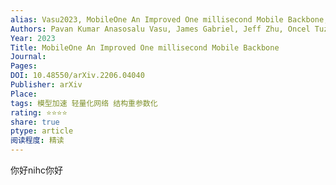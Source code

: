 ```yaml
---
alias: Vasu2023, MobileOne An Improved One millisecond Mobile Backbone, MobileOne
Authors: Pavan Kumar Anasosalu Vasu, James Gabriel, Jeff Zhu, Oncel Tuzel, Anurag Ranjan
Year: 2023
Title: MobileOne An Improved One millisecond Mobile Backbone
Journal: 
Pages: 
DOI: 10.48550/arXiv.2206.04040
Publisher: arXiv
Place: 
tags: 模型加速 轻量化网络 结构重参数化
rating: ⭐⭐⭐⭐
share: true
ptype: article
阅读程度: 精读
---
```


你好nihc你好